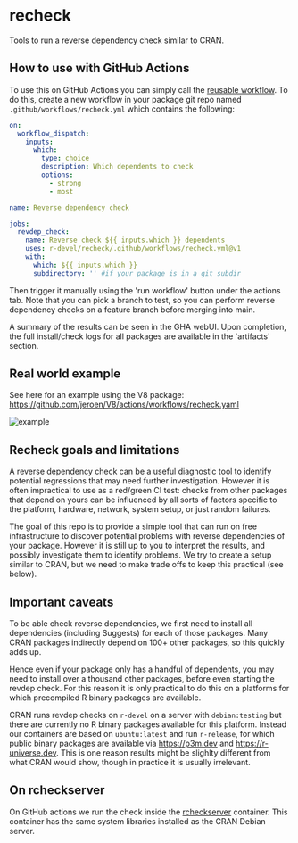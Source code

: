 # recheck

Tools to run a reverse dependency check similar to CRAN.


## How to use with GitHub Actions

To use this on GitHub Actions you can simply call the [reusable workflow](https://docs.github.com/en/actions/using-workflows/reusing-workflows). To do this, create a new workflow in your package git repo named `.github/workflows/recheck.yml` which contains the following:

```yml
on:
  workflow_dispatch:
    inputs:
      which:
        type: choice
        description: Which dependents to check
        options:
          - strong
          - most

name: Reverse dependency check

jobs:
  revdep_check:
    name: Reverse check ${{ inputs.which }} dependents
    uses: r-devel/recheck/.github/workflows/recheck.yml@v1
    with:
      which: ${{ inputs.which }}
      subdirectory: '' #if your package is in a git subdir
```

Then trigger it manually using the 'run workflow' button under the actions tab. Note that you can pick a branch to test, so you can perform reverse dependency checks on a feature branch before merging into main.

A summary of the results can be seen in the GHA webUI. Upon completion, the full install/check logs for all packages are available in the 'artifacts' section.

## Real world example

See here for an example using the V8 package: https://github.com/jeroen/V8/actions/workflows/recheck.yaml


![example](https://github.com/user-attachments/assets/9f5f67fc-a0aa-444b-a5a6-e3afad12a354)


## Recheck goals and limitations

A reverse dependency check can be a useful diagnostic tool to identify potential regressions that may need further investigation. However it is often impractical to use as a red/green CI test: checks from other packages that depend on yours can be influenced by all sorts of factors specific to the platform, hardware, network, system setup, or just random failures.

The goal of this repo is to provide a simple tool that can run on free infrastructure to discover potential problems with reverse dependencies of your package. However it is still up to you to interpret the results, and possibly investigate them to identify problems. We try to create a setup similar to CRAN, but we need to make trade offs to keep this practical (see below).

## Important caveats

To be able check reverse dependencies, we first need to install all dependencies (including Suggests) for each of those packages. Many CRAN packages indirectly depend on 100+ other packages, so this quickly adds up. 

Hence even if your package only has a handful of dependents, you may need to install over a thousand other packages, before even starting the revdep check. For this reason it is only practical to do this on a platforms for which precompiled R binary packages are available.

CRAN runs revdep checks on `r-devel` on a server with `debian:testing` but there are currently no R binary packages available for this platform. Instead our containers are based on `ubuntu:latest` and run `r-release`, for which public binary packages are available via https://p3m.dev and https://r-universe.dev. This is one reason results might be slighlty different from what CRAN would show, though in practice it is usually irrelevant.

## On rcheckserver

On GitHub actions we run the check inside the [rcheckserver](https://github.com/r-devel/rcheckserver)
container. This container has the same system libraries installed as the CRAN Debian server.
